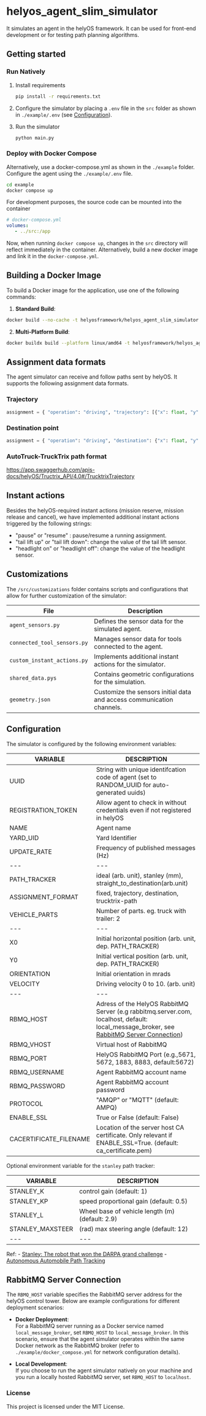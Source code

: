 # helyos_agent_slim_simulator

It simulates an agent in the helyOS framework. It can be used for front-end development or for testing path planning algorithms.

## Getting started



### Run Natively

1. Install requirements

   ``` bash
   pip install -r requirements.txt
   ```

2. Configure the simulator by placing a `.env` file in the `src` folder as shown in `./example/.env` (see [Configuration](#configuration)).

3. Run the simulator
   ``` python
   python main.py
   ```


### Deploy with Docker Compose
Alternatively, use a docker-compose.yml as shown in the `./example` folder. 
Configure the agent using the `./example/.env` file. 

``` bash
cd example
docker compose up
```
For development purposes, the source code can be mounted into the container

``` yaml
# docker-compose.yml
volumes:
   - ../src:/app 
```
Now, when running `docker compose up`, changes in the `src` directory will reflect immediately in the container. Alternatively, build a new docker image and link it in the `docker-compose.yml`. 


## Building a Docker Image

To build a Docker image for the application, use one of the following commands:

1. **Standard Build**:

```bash 
docker build --no-cache -t helyosframework/helyos_agent_slim_simulator:test .
```

2. **Multi-Platform Build**:

``` bash
docker buildx build --platform linux/amd64 -t helyosframework/helyos_agent_slim_simulator:x86 --no-cache . --load
```

## Assignment data formats

The agent simulator can receive and follow paths sent by helyOS. It supports the following assignment data formats. 

### Trajectory

```python
assignment = { "operation": "driving", "trajectory": [{"x": float, "y": float, "orientations":List[float], time:float}, ...] }

```
### Destination point
``` python
assignment = { "operation": "driving", "destination": {"x": float, "y": float, "orientations":List[float]}  }
```

### AutoTruck-TruckTrix path format

https://app.swaggerhub.com/apis-docs/helyOS/Tructrix_API/4.0#/TrucktrixTrajectory


## Instant actions
Besides the helyOS-required instant actions (mission reserve, mission release and cancel),
we have implemented additional instant actions triggered by the following strings:

* "pause" or "resume" : pause/resume a running assignment.
* "tail lift up" or "tail lift down": change the value of the tail lift sensor.
* "headlight on" or "headlight off": change the value of the headlight sensor.

## Customizations

The `/src/customizations` folder contains scripts and configurations that allow for further customization of the simulator:

| File                          | Description                                        |
| ----------------------------- | -------------------------------------------------- |
| `agent_sensors.py`            | Defines the sensor data for the simulated agent.   |
| `connected_tool_sensors.py`   | Manages sensor data for tools connected to the agent. |
| `custom_instant_actions.py`   | Implements additional instant actions for the simulator. |
| `shared_data.pys`             | Contains geometric configurations for the simulation. |
| `geometry.json`               | Customize the sensors initial data and access communication channels. |


## Configuration
The simulator is configured by the following environment variables:

| VARIABLE | DESCRIPTION |
| --- | --- |
| UUID | String with unique identifcation code of agent (set to RANDOM_UUID for auto-generated uuids) |
| REGISTRATION_TOKEN | Allow agent to check in without credentials even if not registered in helyOS |
| NAME | Agent name |
| YARD_UID | Yard Identifier |
| UPDATE_RATE | Frequency of published messages (Hz) |
| --- | --- |
| PATH_TRACKER |  ideal (arb. unit), stanley (mm), straight_to_destination(arb.unit)|
| ASSIGNMENT_FORMAT | fixed, trajectory, destination, trucktrix-path |
| VEHICLE_PARTS | Number of parts. eg. truck with trailer: 2 |
| --- | --- |
| X0 | Initial horizontal position (arb. unit, dep. PATH_TRACKER)|
| Y0 | Initial vertical position (arb. unit, dep. PATH_TRACKER)|
| ORIENTATION | Initial orientation in mrads |
| VELOCITY | Driving velocity 0 to 10. (arb. unit) |
| --- | --- |
| RBMQ_HOST | Adress of the HelyOS RabbitMQ Server (e.g  rabbitmq.server.com, localhost, default: local_message_broker, see [RabbitMQ Server Connection](#rabbitmq-server-connection))  |
| RBMQ_VHOST | Virtual host of RabbitMQ   |
| RBMQ_PORT | HelyOS RabbitMQ Port (e.g.,5671, 5672, 1883, 8883, default:5672)  |
| RBMQ_USERNAME | Agent RabbitMQ account name |
| RBMQ_PASSWORD | Agent RabbitMQ account password  |
| PROTOCOL | "AMQP" or "MQTT" (default: AMPQ)  |
| ENABLE_SSL | True or False (default: False)  |
| CACERTIFICATE_FILENAME | Location of the server host CA certificate. Only relevant if ENABLE_SSL=True. (default: ca_certificate.pem) | 


Optional environment variable for the `stanley` path tracker:

| VARIABLE | DESCRIPTION |
| --- | --- |
| STANLEY_K | control gain (default: 1) |
| STANLEY_KP | speed proportional gain (default: 0.5)|
| STANLEY_L |  Wheel base of vehicle length (m) (default: 2.9) |
| STANLEY_MAXSTEER | (rad) max steering angle (default: 12)|
| --- | --- |


Ref:
    - [Stanley: The robot that won the DARPA grand challenge](http://isl.ecst.csuchico.edu/DOCS/darpa2005/DARPA%202005%20Stanley.pdf)
    - [Autonomous Automobile Path Tracking](https://www.ri.cmu.edu/pub_files/2009/2/Automatic_Steering_Methods_for_Autonomous_Automobile_Path_Tracking.pdf)

## RabbitMQ Server Connection

The `RBMQ_HOST` variable specifies the RabbitMQ server address for the helyOS control tower. Below are example configurations for different deployment scenarios:

- **Docker Deployment**:  
  For a RabbitMQ server running as a Docker service named `local_message_broker`, set `RBMQ_HOST` to `local_message_broker`. In this scenario, ensure that the agent simulator operates within the same Docker network as the RabbitMQ broker (refer to `./example/docker_compose.yml` for network configuration details).

- **Local Development**:  
  If you choose to run the agent simulator natively on your machine and you run a locally hosted RabbitMQ server, set `RBMQ_HOST` to `localhost`.


### License

This project is licensed under the MIT License.